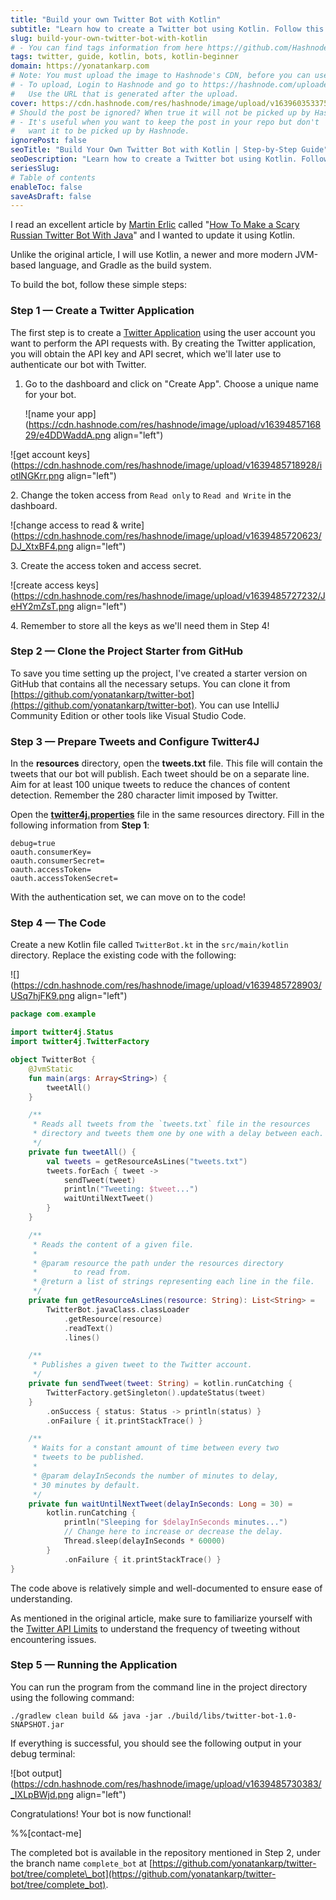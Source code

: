 ```yaml
---
title: "Build your own Twitter Bot with Kotlin"
subtitle: "Learn how to create a Twitter bot using Kotlin. Follow this step-by-step guide to build your own bot and automate your tweets. No coding experience required"
slug: build-your-own-twitter-bot-with-kotlin
# - You can find tags information from here https://github.com/Hashnode/support/blob/main/misc/tags.json
tags: twitter, guide, kotlin, bots, kotlin-beginner
domain: https://yonatankarp.com
# Note: You must upload the image to Hashnode's CDN, before you can use it here.
# - To upload, Login to Hashnode and go to https://hashnode.com/uploader
#   Use the URL that is generated after the upload.
cover: https://cdn.hashnode.com/res/hashnode/image/upload/v1639603533753/qMyvtIuf6.jpeg
# Should the post be ignored? When true it will not be picked up by Hashnode.
# - It's useful when you want to keep the post in your repo but don't
#   want it to be picked up by Hashnode.
ignorePost: false
seoTitle: "Build Your Own Twitter Bot with Kotlin | Step-by-Step Guide"
seoDescription: "Learn how to create a Twitter bot using Kotlin. Follow this step-by-step guide to build your own bot and automate your tweets. No coding experience required"
seriesSlug:
# Table of contents
enableToc: false
saveAsDraft: false
---
```


I read an excellent article by [Martin Erlic](https://medium.com/u/f864d52751a7) called "[How To Make a Scary Russian Twitter Bot With Java](https://medium.com/@SeloSlav/how-to-make-a-scary-russian-twitter-bot-with-java-b7b62768a3ac)" and I wanted to update it using Kotlin.

Unlike the original article, I will use Kotlin, a newer and more modern JVM-based language, and Gradle as the build system.

To build the bot, follow these simple steps:

### Step 1 — Create a Twitter Application

The first step is to create a [Twitter Application](https://apps.twitter.com/) using the user account you want to perform the API requests with. By creating the Twitter application, you will obtain the API key and API secret, which we'll later use to authenticate our bot with Twitter.

1. Go to the dashboard and click on "Create App". Choose a unique name for your bot.
    
    ![name your app](https://cdn.hashnode.com/res/hashnode/image/upload/v1639485716829/e4DDWaddA.png align="left")
    

![get account keys](https://cdn.hashnode.com/res/hashnode/image/upload/v1639485718928/iotlNGKrr.png align="left")

2\. Change the token access from `Read only` to `Read and Write` in the dashboard.

![change access to read & write](https://cdn.hashnode.com/res/hashnode/image/upload/v1639485720623/DJ_XtxBF4.png align="left")

3\. Create the access token and access secret.

![create access keys](https://cdn.hashnode.com/res/hashnode/image/upload/v1639485727232/JeHY2mZsT.png align="left")

4\. Remember to store all the keys as we'll need them in Step 4!

### Step 2 — Clone the Project Starter from GitHub

To save you time setting up the project, I've created a starter version on GitHub that contains all the necessary setups. You can clone it from [https://github.com/yonatankarp/twitter-bot](https://github.com/yonatankarp/twitter-bot). You can use IntelliJ Community Edition or other tools like Visual Studio Code.

### Step 3 — Prepare Tweets and Configure Twitter4J

In the **resources** directory, open the **tweets.txt** file. This file will contain the tweets that our bot will publish. Each tweet should be on a separate line. Aim for at least 100 unique tweets to reduce the chances of content detection. Remember the 280 character limit imposed by Twitter.

Open the [**twitter4j.properties**](http://twitter4j.properties) file in the same resources directory. Fill in the following information from **Step 1**:

```text
debug=true  
oauth.consumerKey=  
oauth.consumerSecret=  
oauth.accessToken=  
oauth.accessTokenSecret=
```

With the authentication set, we can move on to the code!

### Step 4 — The Code

Create a new Kotlin file called `TwitterBot.kt` in the `src/main/kotlin` directory. Replace the existing code with the following:

![](https://cdn.hashnode.com/res/hashnode/image/upload/v1639485728903/USq7hjFK9.png align="left")

```kotlin
package com.example

import twitter4j.Status
import twitter4j.TwitterFactory

object TwitterBot {
    @JvmStatic
    fun main(args: Array<String>) {
        tweetAll()
    }

    /**
     * Reads all tweets from the `tweets.txt` file in the resources
     * directory and tweets them one by one with a delay between each.
     */
    private fun tweetAll() {
        val tweets = getResourceAsLines("tweets.txt")
        tweets.forEach { tweet ->
            sendTweet(tweet)
            println("Tweeting: $tweet...")
            waitUntilNextTweet()
        }
    }

    /**
     * Reads the content of a given file.
     *
     * @param resource the path under the resources directory
     *        to read from.
     * @return a list of strings representing each line in the file.
     */
    private fun getResourceAsLines(resource: String): List<String> =
        TwitterBot.javaClass.classLoader
            .getResource(resource)
            .readText()
            .lines()

    /**
     * Publishes a given tweet to the Twitter account.
     */
    private fun sendTweet(tweet: String) = kotlin.runCatching {
        TwitterFactory.getSingleton().updateStatus(tweet)
    }
        .onSuccess { status: Status -> println(status) }
        .onFailure { it.printStackTrace() }

    /**
     * Waits for a constant amount of time between every two
     * tweets to be published.
     *
     * @param delayInSeconds the number of minutes to delay,
     * 30 minutes by default.
     */
    private fun waitUntilNextTweet(delayInSeconds: Long = 30) =
        kotlin.runCatching {
            println("Sleeping for $delayInSeconds minutes...")
            // Change here to increase or decrease the delay.
            Thread.sleep(delayInSeconds * 60000)
        }
            .onFailure { it.printStackTrace() }
}
```

The code above is relatively simple and well-documented to ensure ease of understanding.

As mentioned in the original article, make sure to familiarize yourself with the [Twitter API Limits](https://help.twitter.com/en/rules-and-policies/twitter-limits) to understand the frequency of tweeting without encountering issues.

### Step 5 — Running the Application

You can run the program from the command line in the project directory using the following command:

```shell
./gradlew clean build && java -jar ./build/libs/twitter-bot-1.0-SNAPSHOT.jar
```

If everything is successful, you should see the following output in your debug terminal:

![bot output](https://cdn.hashnode.com/res/hashnode/image/upload/v1639485730383/_IXLpBWjd.png align="left")

Congratulations! Your bot is now functional!

%%[contact-me]

The completed bot is available in the repository mentioned in Step 2, under the branch name `complete_bot` at [https://github.com/yonatankarp/twitter-bot/tree/complete\_bot](https://github.com/yonatankarp/twitter-bot/tree/complete_bot).

